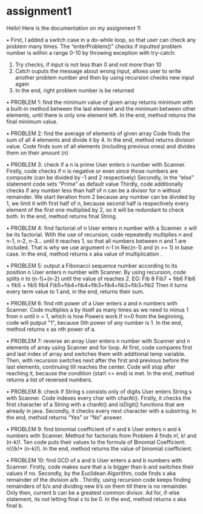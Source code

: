 # assignment1
Hello! Here is the documentation on my assignment 1!

•	First, I added a switch case in a do-while loop, so that user can check any problem many times. The “enterProblem()” checks if inputted problem number is within a range 0-10 by throwing exception with try-catch:
1.	Try checks, if input is not less than 0 and not more than 10
2.	Catch ouputs the message about wrong input, allows user to write another problem number and then by using recursion checks new input again
3.	In the end, right problem number is be returned

•	PROBLEM 1: find the minimum value of given array
returns minimum with a built-in method between the last element and the minimum between other elements, until there is only one element left.
In the end, method returns the final minimum value.

•	PROBLEM 2: find the average of elements of given array
Code finds the sum of all 4 elements and divide it by 4.
In the end, method returns division value. 
Code finds sum of all elements (including previous ones) and divides them on their amount (n)
  
•	PROBLEM 3: check if a n is prime
User enters n number with Scanner.
Firstly, code checks if n is negative or even since those numbers are composite (can be divided by -1 and 2 respectively)
Secondly, in the “else” statement code sets “Prime” as default value
Thirdly, code additionally checks if any number less than half of n can be a divisor for n without remainder. We start iteration from 2 because any number can be divided by 1, we limit it with first half of n, because second half is respectively every element of the first one multiplied by 2, so it will be redundant to check both.
In the end, method returns final String. 


•	PROBLEM 4: find factorial of n
User enters n number with a Scanner. x will be its factorial.
With the use of recursion, code repeatedly multiplies n and n-1, n-2, n-3… until it reaches 1, so that all numbers between n and 1 are included. That is why we use argument n-1 in Rec(n-1) and (n >= 1) in base case.
In the end, method returns x aka value of multiplication . 

•	PROBLEM 5: output a Fibonacci sequence number according to its position n
User enters n number with Scanner.
By using recursion, code splits n to (n-1)+(n-2) until the value of reaches 2. EG:
Fib 8
Fib7 + fib6
Fib6 + fib5 + fib5 fib4
Fib5+fib4+fib4+fib3+fib4+fib3+fib3+fib2
Then it turns every term value to 1 and, in the end, returns their sum.

•	PROBLEM 6: find nth power of a
User enters a and n numbers with Scanner.
Code multiplies a by itself as many times as we need to minus 1 from n until n = 1, which is how Powers work.If n=0 from the beginning, code will putput "1", because 0th power of any number is 1. 
In the end, method returns x as nth power of a.

•	PROBLEM 7: reverse an array
User enters n number with Scanner and n elements of array using Scanner and for loop.
At first, code compares first and last index of array and switches them with additional temp variable. Then, with recursion switches next after the first and previous before the last elements, continuing till reaches the center. Code will stop after reaching it, because the condition (start <= end) is met.
In the end, method returns a list of reversed numbers.

•	PROBLEM 8: check if String s consists only of digits
User enters String s with Scanner.
Code indexes every char with charAt(). Firstly, it checks the first character of a String with a charAt() and isDigit() functions that are already in java. Secondly, it checks every next character with a substring.
In the end, method returns “Yes” or “No” answer.

•	PROBLEM 9: find binomial coefficient of n and k
User enters n and k numbers with Scanner.
Method for factorials from Problem 4 finds n!, k! and (n-k)!. Ten code puts their values to the formula of Binomial Coefficient: n!/(k!* (n-k)!).
In the end, method returns the value of binomial coefficient.

•	PROBLEM 10: find GCD of a and b
User enters a and b numbers with Scanner.
Firstly, code makes sure that a is bigger than b and switches their values if no. 
Secondly, by the Euclidean Algorithm, code finds x aka remainder of the division a/b .
Thirdly, using recursion code keeps finding remainders of b/x and dividing new b’s on them till there is no remainder. Only then, current b can be a greatest common divisor. Ad for, if-else statement, its not letting final x to be 0.
In the end, method returns x aka final b.

